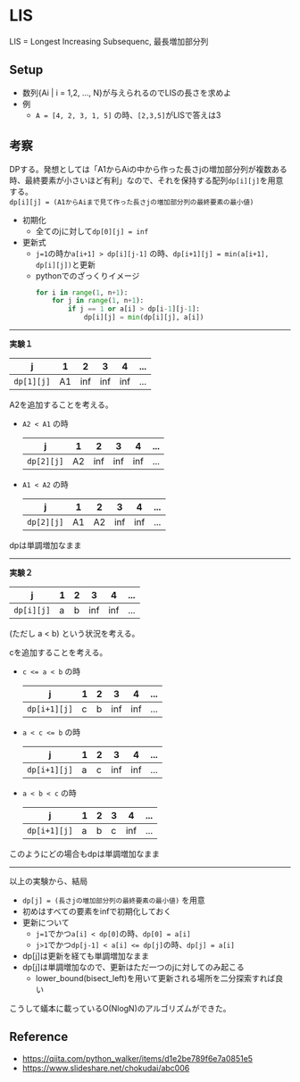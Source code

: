 # LIS
LIS = Longest Increasing Subsequenc, 最長増加部分列

## Setup
* 数列{Ai | i = 1,2, ..., N}が与えられるのでLISの長さを求めよ
* 例
  - `A = [4, 2, 3, 1, 5]` の時、`[2,3,5]`がLISで答えは3

## 考察
DPする。発想としては「A1からAiの中から作った長さjの増加部分列が複数ある時、最終要素が小さいほど有利」なので、それを保持する配列`dp[i][j]`を用意する。\
`dp[i][j] = (A1からAiまで見て作った長さjの増加部分列の最終要素の最小値)`

* 初期化
  - 全てのjに対して`dp[0][j] = inf`
* 更新式
  - `j=1`の時か`a[i+1] > dp[i][j-1]` の時、`dp[i+1][j] = min(a[i+1], dp[i][j])`と更新
  - pythonでのざっくりイメージ
    ```python
    for i in range(1, n+1):
        for j in range(1, n+1):
            if j == 1 or a[i] > dp[i-1][j-1]:
                dp[i][j] = min(dp[i][j], a[i])
    ```

---
**実験１**

| j          | 1   | 2   | 3   | 4   | ... |
| ---------- | --- | --- | --- | --- | --- |
| `dp[1][j]` | A1  | inf | inf | inf | ... |

A2を追加することを考える。
* `A2 < A1` の時

  | j          | 1   | 2   | 3   | 4   | ... |
  | ---------- | --- | --- | --- | --- | --- |
  | `dp[2][j]` | A2  | inf | inf | inf | ... |

* `A1 < A2` の時

  | j          | 1   | 2   | 3   | 4   | ... |
  | ---------- | --- | --- | --- | --- | --- |
  | `dp[2][j]` | A1  | A2  | inf | inf | ... |

dpは単調増加なまま

---

**実験２**

| j          | 1   | 2   | 3   | 4   | ... |
| ---------- | --- | --- | --- | --- | --- |
| `dp[i][j]` | a   | b   | inf | inf | ... |

(ただし a < b)
という状況を考える。

cを追加することを考える。
* `c <= a < b` の時

  | j            | 1   | 2   | 3   | 4   | ... |
  | ------------ | --- | --- | --- | --- | --- |
  | `dp[i+1][j]` | c   | b   | inf | inf | ... |


* `a < c <= b` の時

  | j            | 1   | 2   | 3   | 4   | ... |
  | ------------ | --- | --- | --- | --- | --- |
  | `dp[i+1][j]` | a   | c   | inf | inf | ... |

* `a < b < c` の時

  | j            | 1   | 2   | 3   | 4   | ... |
  | ------------ | --- | --- | --- | --- | --- |
  | `dp[i+1][j]` | a   | b   | c   | inf | ... |

このようにどの場合もdpは単調増加なまま

---

以上の実験から、結局
* `dp[j] = (長さjの増加部分列の最終要素の最小値)` を用意
* 初めはすべての要素をinfで初期化しておく
* 更新について
  - `j=1`でかつ`a[i] < dp[0]`の時、`dp[0] = a[i]`
  - `j>1`でかつ`dp[j-1] < a[i] <= dp[j]`の時、`dp[j] = a[i]`
* dp[j]は更新を経ても単調増加なまま
* dp[j]は単調増加なので、更新はただ一つのjに対してのみ起こる
  - lower_bound(bisect_left)を用いて更新される場所を二分探索すれば良い

こうして蟻本に載っているO(NlogN)のアルゴリズムができた。


## Reference
* https://qiita.com/python_walker/items/d1e2be789f6e7a0851e5
* https://www.slideshare.net/chokudai/abc006
